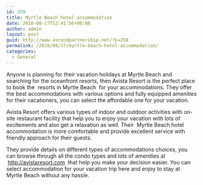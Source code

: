 ```yaml
---
id: 259
title: Myrtle Beach hotel accommodation
date: 2010-08-17T12:41:56+00:00
author: admin
layout: post
guid: http://www.ascendpartnership.net/?p=259
permalink: /2010/08/17/myrtle-beach-hotel-accommodation/
categories:
  - General
---
```

Anyone is planning for their vacation holidays at Myrtle Beach and searching for the oceanfront resorts, then Avista Resort is the perfect place to book the &nbsp;resorts in Myrtle Beach&nbsp; for your accommodations. They offer the best accommodations with various options and fully equipped amenities for their vacationers, you can select the affordable one for your vacation.

Avista Resort offers various types of indoor and outdoor activities with on-site restaurant facility that help you to enjoy your vacation with lots of excitements and also get a relaxation as well. Their &nbsp;Myrtle Beach hotel&nbsp; accommodation is more comfortable and provide excellent service with friendly approach for their guests.

They provide details on different types of accommodations choices, you can browse through all the condo types and lots of amenities at &nbsp;http://avistaresort.com&nbsp; that help you make your decision easier. You can select accommodation for your vacation trip here and enjoy to stay at Myrtle Beach without any hassle.